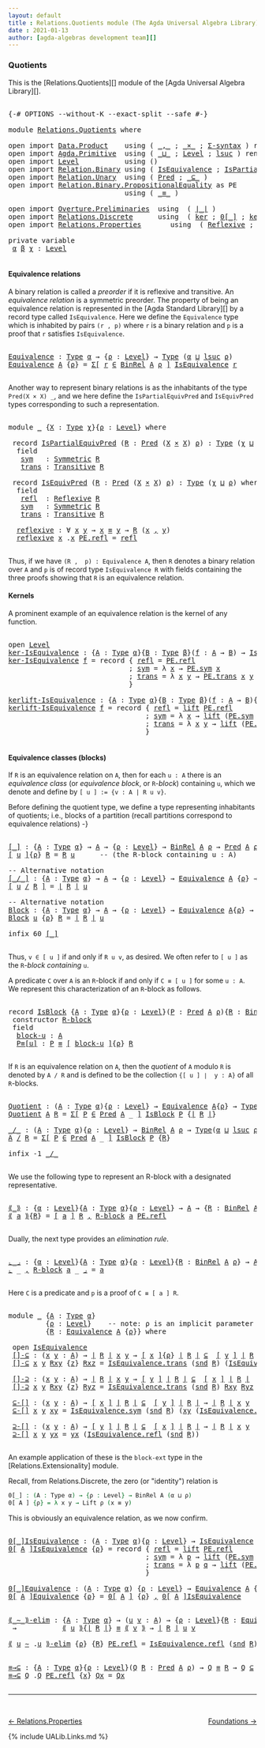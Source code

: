 ```yaml
---
layout: default
title : Relations.Quotients module (The Agda Universal Algebra Library)
date : 2021-01-13
author: [agda-algebras development team][]
---
```


### <a id="quotients">Quotients</a>

This is the [Relations.Quotients][] module of the [Agda Universal Algebra Library][].

<pre class="Agda">

<a id="297" class="Symbol">{-#</a> <a id="301" class="Keyword">OPTIONS</a> <a id="309" class="Pragma">--without-K</a> <a id="321" class="Pragma">--exact-split</a> <a id="335" class="Pragma">--safe</a> <a id="342" class="Symbol">#-}</a>

<a id="347" class="Keyword">module</a> <a id="354" href="Relations.Quotients.html" class="Module">Relations.Quotients</a> <a id="374" class="Keyword">where</a>

<a id="381" class="Keyword">open</a> <a id="386" class="Keyword">import</a> <a id="393" href="Data.Product.html" class="Module">Data.Product</a>    <a id="409" class="Keyword">using</a> <a id="415" class="Symbol">(</a> <a id="417" href="Agda.Builtin.Sigma.html#236" class="InductiveConstructor Operator">_,_</a> <a id="421" class="Symbol">;</a> <a id="423" href="Data.Product.html#1167" class="Function Operator">_×_</a> <a id="427" class="Symbol">;</a> <a id="429" href="Data.Product.html#916" class="Function">Σ-syntax</a> <a id="438" class="Symbol">)</a> <a id="440" class="Keyword">renaming</a> <a id="449" class="Symbol">(</a> <a id="451" href="Agda.Builtin.Sigma.html#252" class="Field">proj₁</a> <a id="457" class="Symbol">to</a> <a id="460" class="Field">fst</a> <a id="464" class="Symbol">;</a> <a id="466" href="Agda.Builtin.Sigma.html#264" class="Field">proj₂</a> <a id="472" class="Symbol">to</a> <a id="475" class="Field">snd</a> <a id="479" class="Symbol">)</a>
<a id="481" class="Keyword">open</a> <a id="486" class="Keyword">import</a> <a id="493" href="Agda.Primitive.html" class="Module">Agda.Primitive</a>  <a id="509" class="Keyword">using</a> <a id="515" class="Symbol">(</a> <a id="517" href="Agda.Primitive.html#810" class="Primitive Operator">_⊔_</a> <a id="521" class="Symbol">;</a> <a id="523" href="Agda.Primitive.html#597" class="Postulate">Level</a> <a id="529" class="Symbol">;</a> <a id="531" href="Agda.Primitive.html#780" class="Primitive">lsuc</a> <a id="536" class="Symbol">)</a> <a id="538" class="Keyword">renaming</a> <a id="547" class="Symbol">(</a> <a id="549" href="Agda.Primitive.html#326" class="Primitive">Set</a> <a id="553" class="Symbol">to</a> <a id="556" class="Primitive">Type</a> <a id="561" class="Symbol">)</a>
<a id="563" class="Keyword">open</a> <a id="568" class="Keyword">import</a> <a id="575" href="Level.html" class="Module">Level</a>           <a id="591" class="Keyword">using</a> <a id="597" class="Symbol">()</a>
<a id="600" class="Keyword">open</a> <a id="605" class="Keyword">import</a> <a id="612" href="Relation.Binary.html" class="Module">Relation.Binary</a> <a id="628" class="Keyword">using</a> <a id="634" class="Symbol">(</a> <a id="636" href="Relation.Binary.Structures.html#1522" class="Record">IsEquivalence</a> <a id="650" class="Symbol">;</a> <a id="652" href="Relation.Binary.Structures.html#1119" class="Record">IsPartialEquivalence</a><a id="672" class="Symbol">)</a> <a id="674" class="Keyword">renaming</a> <a id="683" class="Symbol">(</a> <a id="685" href="Relation.Binary.Core.html#882" class="Function">Rel</a> <a id="689" class="Symbol">to</a> <a id="692" class="Function">BinRel</a> <a id="699" class="Symbol">)</a>
<a id="701" class="Keyword">open</a> <a id="706" class="Keyword">import</a> <a id="713" href="Relation.Unary.html" class="Module">Relation.Unary</a>  <a id="729" class="Keyword">using</a> <a id="735" class="Symbol">(</a> <a id="737" href="Relation.Unary.html#1101" class="Function">Pred</a> <a id="742" class="Symbol">;</a> <a id="744" href="Relation.Unary.html#1742" class="Function Operator">_⊆_</a> <a id="748" class="Symbol">)</a>
<a id="750" class="Keyword">open</a> <a id="755" class="Keyword">import</a> <a id="762" href="Relation.Binary.PropositionalEquality.html" class="Module">Relation.Binary.PropositionalEquality</a> <a id="800" class="Symbol">as</a> <a id="803" class="Module">PE</a>
                            <a id="834" class="Keyword">using</a> <a id="840" class="Symbol">(</a> <a id="842" href="Agda.Builtin.Equality.html#151" class="Datatype Operator">_≡_</a> <a id="846" class="Symbol">)</a>

<a id="849" class="Keyword">open</a> <a id="854" class="Keyword">import</a> <a id="861" href="Overture.Preliminaries.html" class="Module">Overture.Preliminaries</a>  <a id="885" class="Keyword">using</a>  <a id="892" class="Symbol">(</a> <a id="894" href="Overture.Preliminaries.html#4245" class="Function Operator">∣_∣</a> <a id="898" class="Symbol">)</a>
<a id="900" class="Keyword">open</a> <a id="905" class="Keyword">import</a> <a id="912" href="Relations.Discrete.html" class="Module">Relations.Discrete</a>      <a id="936" class="Keyword">using</a>  <a id="943" class="Symbol">(</a> <a id="945" href="Relations.Discrete.html#3675" class="Function">ker</a> <a id="949" class="Symbol">;</a> <a id="951" href="Relations.Discrete.html#4046" class="Function Operator">0[_]</a> <a id="956" class="Symbol">;</a> <a id="958" href="Relations.Discrete.html#3727" class="Function">kerlift</a> <a id="966" class="Symbol">)</a>
<a id="968" class="Keyword">open</a> <a id="973" class="Keyword">import</a> <a id="980" href="Relations.Properties.html" class="Module">Relations.Properties</a>       <a id="1007" class="Keyword">using</a>  <a id="1014" class="Symbol">(</a> <a id="1016" href="Relations.Properties.html#1167" class="Function">Reflexive</a> <a id="1026" class="Symbol">;</a> <a id="1028" href="Relations.Properties.html#1370" class="Function">Symmetric</a> <a id="1038" class="Symbol">;</a> <a id="1040" href="Relations.Properties.html#1792" class="Function">Transitive</a> <a id="1051" class="Symbol">)</a>

<a id="1054" class="Keyword">private</a> <a id="1062" class="Keyword">variable</a>
 <a id="1072" href="Relations.Quotients.html#1072" class="Generalizable">α</a> <a id="1074" href="Relations.Quotients.html#1074" class="Generalizable">β</a> <a id="1076" href="Relations.Quotients.html#1076" class="Generalizable">χ</a> <a id="1078" class="Symbol">:</a> <a id="1080" href="Agda.Primitive.html#597" class="Postulate">Level</a>

</pre>

#### <a id="equivalence-relations">Equivalence relations</a>

A binary relation is called a *preorder* if it is reflexive and transitive.
An *equivalence relation* is a symmetric preorder. The property of being
an equivalence relation is represented in the [Agda Standard Library][] by
a record type called `IsEquivalence`.  Here we define the `Equivalence` type
which is inhabited by pairs `(r , p)` where `r` is a binary relation and `p`
is a proof that `r` satisfies `IsEquivalence`.

<pre class="Agda">

<a id="Equivalence"></a><a id="1601" href="Relations.Quotients.html#1601" class="Function">Equivalence</a> <a id="1613" class="Symbol">:</a> <a id="1615" href="Relations.Quotients.html#556" class="Primitive">Type</a> <a id="1620" href="Relations.Quotients.html#1072" class="Generalizable">α</a> <a id="1622" class="Symbol">→</a> <a id="1624" class="Symbol">{</a><a id="1625" href="Relations.Quotients.html#1625" class="Bound">ρ</a> <a id="1627" class="Symbol">:</a> <a id="1629" href="Agda.Primitive.html#597" class="Postulate">Level</a><a id="1634" class="Symbol">}</a> <a id="1636" class="Symbol">→</a> <a id="1638" href="Relations.Quotients.html#556" class="Primitive">Type</a> <a id="1643" class="Symbol">(</a><a id="1644" href="Relations.Quotients.html#1072" class="Generalizable">α</a> <a id="1646" href="Agda.Primitive.html#810" class="Primitive Operator">⊔</a> <a id="1648" href="Agda.Primitive.html#780" class="Primitive">lsuc</a> <a id="1653" href="Relations.Quotients.html#1625" class="Bound">ρ</a><a id="1654" class="Symbol">)</a>
<a id="1656" href="Relations.Quotients.html#1601" class="Function">Equivalence</a> <a id="1668" href="Relations.Quotients.html#1668" class="Bound">A</a> <a id="1670" class="Symbol">{</a><a id="1671" href="Relations.Quotients.html#1671" class="Bound">ρ</a><a id="1672" class="Symbol">}</a> <a id="1674" class="Symbol">=</a> <a id="1676" href="Data.Product.html#916" class="Function">Σ[</a> <a id="1679" href="Relations.Quotients.html#1679" class="Bound">r</a> <a id="1681" href="Data.Product.html#916" class="Function">∈</a> <a id="1683" href="Relations.Quotients.html#692" class="Function">BinRel</a> <a id="1690" href="Relations.Quotients.html#1668" class="Bound">A</a> <a id="1692" href="Relations.Quotients.html#1671" class="Bound">ρ</a> <a id="1694" href="Data.Product.html#916" class="Function">]</a> <a id="1696" href="Relation.Binary.Structures.html#1522" class="Record">IsEquivalence</a> <a id="1710" href="Relations.Quotients.html#1679" class="Bound">r</a>

</pre>

Another way to represent binary relations is as the inhabitants of the
type `Pred(X × X) _`, and we here define the `IsPartialEquivPred`
and `IsEquivPred` types corresponding to such a representation.

<pre class="Agda">

<a id="1941" class="Keyword">module</a> <a id="1948" href="Relations.Quotients.html#1948" class="Module">_</a> <a id="1950" class="Symbol">{</a><a id="1951" href="Relations.Quotients.html#1951" class="Bound">X</a> <a id="1953" class="Symbol">:</a> <a id="1955" href="Relations.Quotients.html#556" class="Primitive">Type</a> <a id="1960" href="Relations.Quotients.html#1076" class="Generalizable">χ</a><a id="1961" class="Symbol">}{</a><a id="1963" href="Relations.Quotients.html#1963" class="Bound">ρ</a> <a id="1965" class="Symbol">:</a> <a id="1967" href="Agda.Primitive.html#597" class="Postulate">Level</a><a id="1972" class="Symbol">}</a> <a id="1974" class="Keyword">where</a>

 <a id="1982" class="Keyword">record</a> <a id="1989" href="Relations.Quotients.html#1989" class="Record">IsPartialEquivPred</a> <a id="2008" class="Symbol">(</a><a id="2009" href="Relations.Quotients.html#2009" class="Bound">R</a> <a id="2011" class="Symbol">:</a> <a id="2013" href="Relation.Unary.html#1101" class="Function">Pred</a> <a id="2018" class="Symbol">(</a><a id="2019" href="Relations.Quotients.html#1951" class="Bound">X</a> <a id="2021" href="Data.Product.html#1167" class="Function Operator">×</a> <a id="2023" href="Relations.Quotients.html#1951" class="Bound">X</a><a id="2024" class="Symbol">)</a> <a id="2026" href="Relations.Quotients.html#1963" class="Bound">ρ</a><a id="2027" class="Symbol">)</a> <a id="2029" class="Symbol">:</a> <a id="2031" href="Relations.Quotients.html#556" class="Primitive">Type</a> <a id="2036" class="Symbol">(</a><a id="2037" href="Relations.Quotients.html#1960" class="Bound">χ</a> <a id="2039" href="Agda.Primitive.html#810" class="Primitive Operator">⊔</a> <a id="2041" href="Relations.Quotients.html#1963" class="Bound">ρ</a><a id="2042" class="Symbol">)</a> <a id="2044" class="Keyword">where</a>
  <a id="2052" class="Keyword">field</a>
   <a id="2061" href="Relations.Quotients.html#2061" class="Field">sym</a>   <a id="2067" class="Symbol">:</a> <a id="2069" href="Relations.Properties.html#1370" class="Function">Symmetric</a> <a id="2079" href="Relations.Quotients.html#2009" class="Bound">R</a>
   <a id="2084" href="Relations.Quotients.html#2084" class="Field">trans</a> <a id="2090" class="Symbol">:</a> <a id="2092" href="Relations.Properties.html#1792" class="Function">Transitive</a> <a id="2103" href="Relations.Quotients.html#2009" class="Bound">R</a>

 <a id="2107" class="Keyword">record</a> <a id="2114" href="Relations.Quotients.html#2114" class="Record">IsEquivPred</a> <a id="2126" class="Symbol">(</a><a id="2127" href="Relations.Quotients.html#2127" class="Bound">R</a> <a id="2129" class="Symbol">:</a> <a id="2131" href="Relation.Unary.html#1101" class="Function">Pred</a> <a id="2136" class="Symbol">(</a><a id="2137" href="Relations.Quotients.html#1951" class="Bound">X</a> <a id="2139" href="Data.Product.html#1167" class="Function Operator">×</a> <a id="2141" href="Relations.Quotients.html#1951" class="Bound">X</a><a id="2142" class="Symbol">)</a> <a id="2144" href="Relations.Quotients.html#1963" class="Bound">ρ</a><a id="2145" class="Symbol">)</a> <a id="2147" class="Symbol">:</a> <a id="2149" href="Relations.Quotients.html#556" class="Primitive">Type</a> <a id="2154" class="Symbol">(</a><a id="2155" href="Relations.Quotients.html#1960" class="Bound">χ</a> <a id="2157" href="Agda.Primitive.html#810" class="Primitive Operator">⊔</a> <a id="2159" href="Relations.Quotients.html#1963" class="Bound">ρ</a><a id="2160" class="Symbol">)</a> <a id="2162" class="Keyword">where</a>
  <a id="2170" class="Keyword">field</a>
   <a id="2179" href="Relations.Quotients.html#2179" class="Field">refl</a>  <a id="2185" class="Symbol">:</a> <a id="2187" href="Relations.Properties.html#1167" class="Function">Reflexive</a> <a id="2197" href="Relations.Quotients.html#2127" class="Bound">R</a>
   <a id="2202" href="Relations.Quotients.html#2202" class="Field">sym</a>   <a id="2208" class="Symbol">:</a> <a id="2210" href="Relations.Properties.html#1370" class="Function">Symmetric</a> <a id="2220" href="Relations.Quotients.html#2127" class="Bound">R</a>
   <a id="2225" href="Relations.Quotients.html#2225" class="Field">trans</a> <a id="2231" class="Symbol">:</a> <a id="2233" href="Relations.Properties.html#1792" class="Function">Transitive</a> <a id="2244" href="Relations.Quotients.html#2127" class="Bound">R</a>

  <a id="2249" href="Relations.Quotients.html#2249" class="Function">reflexive</a> <a id="2259" class="Symbol">:</a> <a id="2261" class="Symbol">∀</a> <a id="2263" href="Relations.Quotients.html#2263" class="Bound">x</a> <a id="2265" href="Relations.Quotients.html#2265" class="Bound">y</a> <a id="2267" class="Symbol">→</a> <a id="2269" href="Relations.Quotients.html#2263" class="Bound">x</a> <a id="2271" href="Agda.Builtin.Equality.html#151" class="Datatype Operator">≡</a> <a id="2273" href="Relations.Quotients.html#2265" class="Bound">y</a> <a id="2275" class="Symbol">→</a> <a id="2277" href="Relations.Quotients.html#2127" class="Bound">R</a> <a id="2279" class="Symbol">(</a><a id="2280" href="Relations.Quotients.html#2263" class="Bound">x</a> <a id="2282" href="Agda.Builtin.Sigma.html#236" class="InductiveConstructor Operator">,</a> <a id="2284" href="Relations.Quotients.html#2265" class="Bound">y</a><a id="2285" class="Symbol">)</a>
  <a id="2289" href="Relations.Quotients.html#2249" class="Function">reflexive</a> <a id="2299" href="Relations.Quotients.html#2299" class="Bound">x</a> <a id="2301" class="DottedPattern Symbol">.</a><a id="2302" href="Relations.Quotients.html#2299" class="DottedPattern Bound">x</a> <a id="2304" href="Agda.Builtin.Equality.html#208" class="InductiveConstructor">PE.refl</a> <a id="2312" class="Symbol">=</a> <a id="2314" href="Relations.Quotients.html#2179" class="Field">refl</a>

</pre>

Thus, if we have `(R ,  p) : Equivalence A`, then `R` denotes a binary
relation over `A` and `p` is of record type `IsEquivalence R` with fields
containing the three proofs showing that `R` is an equivalence relation.

#### <a id="kernels">Kernels</a>

A prominent example of an equivalence relation is the kernel of any function.

<pre class="Agda">

<a id="2678" class="Keyword">open</a> <a id="2683" href="Level.html" class="Module">Level</a>
<a id="ker-IsEquivalence"></a><a id="2689" href="Relations.Quotients.html#2689" class="Function">ker-IsEquivalence</a> <a id="2707" class="Symbol">:</a> <a id="2709" class="Symbol">{</a><a id="2710" href="Relations.Quotients.html#2710" class="Bound">A</a> <a id="2712" class="Symbol">:</a> <a id="2714" href="Relations.Quotients.html#556" class="Primitive">Type</a> <a id="2719" href="Relations.Quotients.html#1072" class="Generalizable">α</a><a id="2720" class="Symbol">}{</a><a id="2722" href="Relations.Quotients.html#2722" class="Bound">B</a> <a id="2724" class="Symbol">:</a> <a id="2726" href="Relations.Quotients.html#556" class="Primitive">Type</a> <a id="2731" href="Relations.Quotients.html#1074" class="Generalizable">β</a><a id="2732" class="Symbol">}(</a><a id="2734" href="Relations.Quotients.html#2734" class="Bound">f</a> <a id="2736" class="Symbol">:</a> <a id="2738" href="Relations.Quotients.html#2710" class="Bound">A</a> <a id="2740" class="Symbol">→</a> <a id="2742" href="Relations.Quotients.html#2722" class="Bound">B</a><a id="2743" class="Symbol">)</a> <a id="2745" class="Symbol">→</a> <a id="2747" href="Relation.Binary.Structures.html#1522" class="Record">IsEquivalence</a> <a id="2761" class="Symbol">(</a><a id="2762" href="Relations.Discrete.html#3675" class="Function">ker</a> <a id="2766" href="Relations.Quotients.html#2734" class="Bound">f</a><a id="2767" class="Symbol">)</a>
<a id="2769" href="Relations.Quotients.html#2689" class="Function">ker-IsEquivalence</a> <a id="2787" href="Relations.Quotients.html#2787" class="Bound">f</a> <a id="2789" class="Symbol">=</a> <a id="2791" class="Keyword">record</a> <a id="2798" class="Symbol">{</a> <a id="2800" href="Relation.Binary.Structures.html#1568" class="Field">refl</a> <a id="2805" class="Symbol">=</a> <a id="2807" href="Agda.Builtin.Equality.html#208" class="InductiveConstructor">PE.refl</a>
                             <a id="2844" class="Symbol">;</a> <a id="2846" href="Relation.Binary.Structures.html#1594" class="Field">sym</a> <a id="2850" class="Symbol">=</a> <a id="2852" class="Symbol">λ</a> <a id="2854" href="Relations.Quotients.html#2854" class="Bound">x</a> <a id="2856" class="Symbol">→</a> <a id="2858" href="Relation.Binary.PropositionalEquality.Core.html#1684" class="Function">PE.sym</a> <a id="2865" href="Relations.Quotients.html#2854" class="Bound">x</a>
                             <a id="2896" class="Symbol">;</a> <a id="2898" href="Relation.Binary.Structures.html#1620" class="Field">trans</a> <a id="2904" class="Symbol">=</a> <a id="2906" class="Symbol">λ</a> <a id="2908" href="Relations.Quotients.html#2908" class="Bound">x</a> <a id="2910" href="Relations.Quotients.html#2910" class="Bound">y</a> <a id="2912" class="Symbol">→</a> <a id="2914" href="Relation.Binary.PropositionalEquality.Core.html#1729" class="Function">PE.trans</a> <a id="2923" href="Relations.Quotients.html#2908" class="Bound">x</a> <a id="2925" href="Relations.Quotients.html#2910" class="Bound">y</a>
                             <a id="2956" class="Symbol">}</a>

<a id="kerlift-IsEquivalence"></a><a id="2959" href="Relations.Quotients.html#2959" class="Function">kerlift-IsEquivalence</a> <a id="2981" class="Symbol">:</a> <a id="2983" class="Symbol">{</a><a id="2984" href="Relations.Quotients.html#2984" class="Bound">A</a> <a id="2986" class="Symbol">:</a> <a id="2988" href="Relations.Quotients.html#556" class="Primitive">Type</a> <a id="2993" href="Relations.Quotients.html#1072" class="Generalizable">α</a><a id="2994" class="Symbol">}{</a><a id="2996" href="Relations.Quotients.html#2996" class="Bound">B</a> <a id="2998" class="Symbol">:</a> <a id="3000" href="Relations.Quotients.html#556" class="Primitive">Type</a> <a id="3005" href="Relations.Quotients.html#1074" class="Generalizable">β</a><a id="3006" class="Symbol">}(</a><a id="3008" href="Relations.Quotients.html#3008" class="Bound">f</a> <a id="3010" class="Symbol">:</a> <a id="3012" href="Relations.Quotients.html#2984" class="Bound">A</a> <a id="3014" class="Symbol">→</a> <a id="3016" href="Relations.Quotients.html#2996" class="Bound">B</a><a id="3017" class="Symbol">){</a><a id="3019" href="Relations.Quotients.html#3019" class="Bound">ρ</a> <a id="3021" class="Symbol">:</a> <a id="3023" href="Agda.Primitive.html#597" class="Postulate">Level</a><a id="3028" class="Symbol">}</a> <a id="3030" class="Symbol">→</a> <a id="3032" href="Relation.Binary.Structures.html#1522" class="Record">IsEquivalence</a> <a id="3046" class="Symbol">(</a><a id="3047" href="Relations.Discrete.html#3727" class="Function">kerlift</a> <a id="3055" href="Relations.Quotients.html#3008" class="Bound">f</a> <a id="3057" href="Relations.Quotients.html#3019" class="Bound">ρ</a><a id="3058" class="Symbol">)</a>
<a id="3060" href="Relations.Quotients.html#2959" class="Function">kerlift-IsEquivalence</a> <a id="3082" href="Relations.Quotients.html#3082" class="Bound">f</a> <a id="3084" class="Symbol">=</a> <a id="3086" class="Keyword">record</a> <a id="3093" class="Symbol">{</a> <a id="3095" href="Relation.Binary.Structures.html#1568" class="Field">refl</a> <a id="3100" class="Symbol">=</a> <a id="3102" href="Level.html#457" class="InductiveConstructor">lift</a> <a id="3107" href="Agda.Builtin.Equality.html#208" class="InductiveConstructor">PE.refl</a>
                                 <a id="3148" class="Symbol">;</a> <a id="3150" href="Relation.Binary.Structures.html#1594" class="Field">sym</a> <a id="3154" class="Symbol">=</a> <a id="3156" class="Symbol">λ</a> <a id="3158" href="Relations.Quotients.html#3158" class="Bound">x</a> <a id="3160" class="Symbol">→</a> <a id="3162" href="Level.html#457" class="InductiveConstructor">lift</a> <a id="3167" class="Symbol">(</a><a id="3168" href="Relation.Binary.PropositionalEquality.Core.html#1684" class="Function">PE.sym</a> <a id="3175" class="Symbol">(</a><a id="3176" href="Level.html#470" class="Field">lower</a> <a id="3182" href="Relations.Quotients.html#3158" class="Bound">x</a><a id="3183" class="Symbol">))</a>
                                 <a id="3219" class="Symbol">;</a> <a id="3221" href="Relation.Binary.Structures.html#1620" class="Field">trans</a> <a id="3227" class="Symbol">=</a> <a id="3229" class="Symbol">λ</a> <a id="3231" href="Relations.Quotients.html#3231" class="Bound">x</a> <a id="3233" href="Relations.Quotients.html#3233" class="Bound">y</a> <a id="3235" class="Symbol">→</a> <a id="3237" href="Level.html#457" class="InductiveConstructor">lift</a> <a id="3242" class="Symbol">(</a><a id="3243" href="Relation.Binary.PropositionalEquality.Core.html#1729" class="Function">PE.trans</a> <a id="3252" class="Symbol">(</a><a id="3253" href="Level.html#470" class="Field">lower</a> <a id="3259" href="Relations.Quotients.html#3231" class="Bound">x</a><a id="3260" class="Symbol">)</a> <a id="3262" class="Symbol">(</a><a id="3263" href="Level.html#470" class="Field">lower</a> <a id="3269" href="Relations.Quotients.html#3233" class="Bound">y</a><a id="3270" class="Symbol">))</a>
                                 <a id="3306" class="Symbol">}</a>

</pre>


#### <a id="equivalence-classes"> Equivalence classes (blocks) </a>


If `R` is an equivalence relation on `A`, then for each `u : A` there is
an *equivalence class* (or *equivalence block*, or `R`-*block*) containing `u`,
which we denote and define by `[ u ] := {v : A | R u v}`.

Before defining the quotient type, we define a type representing inhabitants of quotients;
i.e., blocks of a partition (recall partitions correspond to equivalence relations) -}

<pre class="Agda">

<a id="[_]"></a><a id="3797" href="Relations.Quotients.html#3797" class="Function Operator">[_]</a> <a id="3801" class="Symbol">:</a> <a id="3803" class="Symbol">{</a><a id="3804" href="Relations.Quotients.html#3804" class="Bound">A</a> <a id="3806" class="Symbol">:</a> <a id="3808" href="Relations.Quotients.html#556" class="Primitive">Type</a> <a id="3813" href="Relations.Quotients.html#1072" class="Generalizable">α</a><a id="3814" class="Symbol">}</a> <a id="3816" class="Symbol">→</a> <a id="3818" href="Relations.Quotients.html#3804" class="Bound">A</a> <a id="3820" class="Symbol">→</a> <a id="3822" class="Symbol">{</a><a id="3823" href="Relations.Quotients.html#3823" class="Bound">ρ</a> <a id="3825" class="Symbol">:</a> <a id="3827" href="Agda.Primitive.html#597" class="Postulate">Level</a><a id="3832" class="Symbol">}</a> <a id="3834" class="Symbol">→</a> <a id="3836" href="Relations.Quotients.html#692" class="Function">BinRel</a> <a id="3843" href="Relations.Quotients.html#3804" class="Bound">A</a> <a id="3845" href="Relations.Quotients.html#3823" class="Bound">ρ</a> <a id="3847" class="Symbol">→</a> <a id="3849" href="Relation.Unary.html#1101" class="Function">Pred</a> <a id="3854" href="Relations.Quotients.html#3804" class="Bound">A</a> <a id="3856" href="Relations.Quotients.html#3823" class="Bound">ρ</a>
<a id="3858" href="Relations.Quotients.html#3797" class="Function Operator">[</a> <a id="3860" href="Relations.Quotients.html#3860" class="Bound">u</a> <a id="3862" href="Relations.Quotients.html#3797" class="Function Operator">]</a><a id="3863" class="Symbol">{</a><a id="3864" href="Relations.Quotients.html#3864" class="Bound">ρ</a><a id="3865" class="Symbol">}</a> <a id="3867" href="Relations.Quotients.html#3867" class="Bound">R</a> <a id="3869" class="Symbol">=</a> <a id="3871" href="Relations.Quotients.html#3867" class="Bound">R</a> <a id="3873" href="Relations.Quotients.html#3860" class="Bound">u</a>      <a id="3880" class="Comment">-- (the R-block containing u : A)</a>

<a id="3915" class="Comment">-- Alternative notation</a>
<a id="[_/_]"></a><a id="3939" href="Relations.Quotients.html#3939" class="Function Operator">[_/_]</a> <a id="3945" class="Symbol">:</a> <a id="3947" class="Symbol">{</a><a id="3948" href="Relations.Quotients.html#3948" class="Bound">A</a> <a id="3950" class="Symbol">:</a> <a id="3952" href="Relations.Quotients.html#556" class="Primitive">Type</a> <a id="3957" href="Relations.Quotients.html#1072" class="Generalizable">α</a><a id="3958" class="Symbol">}</a> <a id="3960" class="Symbol">→</a> <a id="3962" href="Relations.Quotients.html#3948" class="Bound">A</a> <a id="3964" class="Symbol">→</a> <a id="3966" class="Symbol">{</a><a id="3967" href="Relations.Quotients.html#3967" class="Bound">ρ</a> <a id="3969" class="Symbol">:</a> <a id="3971" href="Agda.Primitive.html#597" class="Postulate">Level</a><a id="3976" class="Symbol">}</a> <a id="3978" class="Symbol">→</a> <a id="3980" href="Relations.Quotients.html#1601" class="Function">Equivalence</a> <a id="3992" href="Relations.Quotients.html#3948" class="Bound">A</a> <a id="3994" class="Symbol">{</a><a id="3995" href="Relations.Quotients.html#3967" class="Bound">ρ</a><a id="3996" class="Symbol">}</a> <a id="3998" class="Symbol">→</a> <a id="4000" href="Relation.Unary.html#1101" class="Function">Pred</a> <a id="4005" href="Relations.Quotients.html#3948" class="Bound">A</a> <a id="4007" href="Relations.Quotients.html#3967" class="Bound">ρ</a>
<a id="4009" href="Relations.Quotients.html#3939" class="Function Operator">[</a> <a id="4011" href="Relations.Quotients.html#4011" class="Bound">u</a> <a id="4013" href="Relations.Quotients.html#3939" class="Function Operator">/</a> <a id="4015" href="Relations.Quotients.html#4015" class="Bound">R</a> <a id="4017" href="Relations.Quotients.html#3939" class="Function Operator">]</a> <a id="4019" class="Symbol">=</a> <a id="4021" href="Overture.Preliminaries.html#4245" class="Function Operator">∣</a> <a id="4023" href="Relations.Quotients.html#4015" class="Bound">R</a> <a id="4025" href="Overture.Preliminaries.html#4245" class="Function Operator">∣</a> <a id="4027" href="Relations.Quotients.html#4011" class="Bound">u</a>

<a id="4030" class="Comment">-- Alternative notation</a>
<a id="Block"></a><a id="4054" href="Relations.Quotients.html#4054" class="Function">Block</a> <a id="4060" class="Symbol">:</a> <a id="4062" class="Symbol">{</a><a id="4063" href="Relations.Quotients.html#4063" class="Bound">A</a> <a id="4065" class="Symbol">:</a> <a id="4067" href="Relations.Quotients.html#556" class="Primitive">Type</a> <a id="4072" href="Relations.Quotients.html#1072" class="Generalizable">α</a><a id="4073" class="Symbol">}</a> <a id="4075" class="Symbol">→</a> <a id="4077" href="Relations.Quotients.html#4063" class="Bound">A</a> <a id="4079" class="Symbol">→</a> <a id="4081" class="Symbol">{</a><a id="4082" href="Relations.Quotients.html#4082" class="Bound">ρ</a> <a id="4084" class="Symbol">:</a> <a id="4086" href="Agda.Primitive.html#597" class="Postulate">Level</a><a id="4091" class="Symbol">}</a> <a id="4093" class="Symbol">→</a> <a id="4095" href="Relations.Quotients.html#1601" class="Function">Equivalence</a> <a id="4107" href="Relations.Quotients.html#4063" class="Bound">A</a><a id="4108" class="Symbol">{</a><a id="4109" href="Relations.Quotients.html#4082" class="Bound">ρ</a><a id="4110" class="Symbol">}</a> <a id="4112" class="Symbol">→</a> <a id="4114" href="Relation.Unary.html#1101" class="Function">Pred</a> <a id="4119" href="Relations.Quotients.html#4063" class="Bound">A</a> <a id="4121" href="Relations.Quotients.html#4082" class="Bound">ρ</a>
<a id="4123" href="Relations.Quotients.html#4054" class="Function">Block</a> <a id="4129" href="Relations.Quotients.html#4129" class="Bound">u</a> <a id="4131" class="Symbol">{</a><a id="4132" href="Relations.Quotients.html#4132" class="Bound">ρ</a><a id="4133" class="Symbol">}</a> <a id="4135" href="Relations.Quotients.html#4135" class="Bound">R</a> <a id="4137" class="Symbol">=</a> <a id="4139" href="Overture.Preliminaries.html#4245" class="Function Operator">∣</a> <a id="4141" href="Relations.Quotients.html#4135" class="Bound">R</a> <a id="4143" href="Overture.Preliminaries.html#4245" class="Function Operator">∣</a> <a id="4145" href="Relations.Quotients.html#4129" class="Bound">u</a>

<a id="4148" class="Keyword">infix</a> <a id="4154" class="Number">60</a> <a id="4157" href="Relations.Quotients.html#3797" class="Function Operator">[_]</a>

</pre>

Thus, `v ∈ [ u ]` if and only if `R u v`, as desired.  We often refer to `[ u ]`
as the `R`-*block containing* `u`.

A predicate `C` over `A` is an `R`-block if and only if `C ≡ [ u ]` for some `u : A`.
We represent this characterization of an `R`-block as follows.

<pre class="Agda">

<a id="4455" class="Keyword">record</a> <a id="IsBlock"></a><a id="4462" href="Relations.Quotients.html#4462" class="Record">IsBlock</a> <a id="4470" class="Symbol">{</a><a id="4471" href="Relations.Quotients.html#4471" class="Bound">A</a> <a id="4473" class="Symbol">:</a> <a id="4475" href="Relations.Quotients.html#556" class="Primitive">Type</a> <a id="4480" href="Relations.Quotients.html#1072" class="Generalizable">α</a><a id="4481" class="Symbol">}{</a><a id="4483" href="Relations.Quotients.html#4483" class="Bound">ρ</a> <a id="4485" class="Symbol">:</a> <a id="4487" href="Agda.Primitive.html#597" class="Postulate">Level</a><a id="4492" class="Symbol">}(</a><a id="4494" href="Relations.Quotients.html#4494" class="Bound">P</a> <a id="4496" class="Symbol">:</a> <a id="4498" href="Relation.Unary.html#1101" class="Function">Pred</a> <a id="4503" href="Relations.Quotients.html#4471" class="Bound">A</a> <a id="4505" href="Relations.Quotients.html#4483" class="Bound">ρ</a><a id="4506" class="Symbol">){</a><a id="4508" href="Relations.Quotients.html#4508" class="Bound">R</a> <a id="4510" class="Symbol">:</a> <a id="4512" href="Relations.Quotients.html#692" class="Function">BinRel</a> <a id="4519" href="Relations.Quotients.html#4471" class="Bound">A</a> <a id="4521" href="Relations.Quotients.html#4483" class="Bound">ρ</a><a id="4522" class="Symbol">}</a> <a id="4524" class="Symbol">:</a> <a id="4526" href="Relations.Quotients.html#556" class="Primitive">Type</a><a id="4530" class="Symbol">(</a><a id="4531" href="Relations.Quotients.html#4480" class="Bound">α</a> <a id="4533" href="Agda.Primitive.html#810" class="Primitive Operator">⊔</a> <a id="4535" href="Agda.Primitive.html#780" class="Primitive">lsuc</a> <a id="4540" href="Relations.Quotients.html#4483" class="Bound">ρ</a><a id="4541" class="Symbol">)</a> <a id="4543" class="Keyword">where</a>
 <a id="4550" class="Keyword">constructor</a> <a id="R-block"></a><a id="4562" href="Relations.Quotients.html#4562" class="InductiveConstructor">R-block</a>
 <a id="4571" class="Keyword">field</a>
  <a id="IsBlock.block-u"></a><a id="4579" href="Relations.Quotients.html#4579" class="Field">block-u</a> <a id="4587" class="Symbol">:</a> <a id="4589" href="Relations.Quotients.html#4471" class="Bound">A</a>
  <a id="IsBlock.P≡[u]"></a><a id="4593" href="Relations.Quotients.html#4593" class="Field">P≡[u]</a> <a id="4599" class="Symbol">:</a> <a id="4601" href="Relations.Quotients.html#4494" class="Bound">P</a> <a id="4603" href="Agda.Builtin.Equality.html#151" class="Datatype Operator">≡</a> <a id="4605" href="Relations.Quotients.html#3797" class="Function Operator">[</a> <a id="4607" href="Relations.Quotients.html#4579" class="Field">block-u</a> <a id="4615" href="Relations.Quotients.html#3797" class="Function Operator">]</a><a id="4616" class="Symbol">{</a><a id="4617" href="Relations.Quotients.html#4483" class="Bound">ρ</a><a id="4618" class="Symbol">}</a> <a id="4620" href="Relations.Quotients.html#4508" class="Bound">R</a>

</pre>

If `R` is an equivalence relation on `A`, then the *quotient* of `A` modulo `R` is
denoted by `A / R` and is defined to be the collection `{[ u ] ∣  y : A}` of all
`R`-blocks.

<pre class="Agda">

<a id="Quotient"></a><a id="4826" href="Relations.Quotients.html#4826" class="Function">Quotient</a> <a id="4835" class="Symbol">:</a> <a id="4837" class="Symbol">(</a><a id="4838" href="Relations.Quotients.html#4838" class="Bound">A</a> <a id="4840" class="Symbol">:</a> <a id="4842" href="Relations.Quotients.html#556" class="Primitive">Type</a> <a id="4847" href="Relations.Quotients.html#1072" class="Generalizable">α</a><a id="4848" class="Symbol">){</a><a id="4850" href="Relations.Quotients.html#4850" class="Bound">ρ</a> <a id="4852" class="Symbol">:</a> <a id="4854" href="Agda.Primitive.html#597" class="Postulate">Level</a><a id="4859" class="Symbol">}</a> <a id="4861" class="Symbol">→</a> <a id="4863" href="Relations.Quotients.html#1601" class="Function">Equivalence</a> <a id="4875" href="Relations.Quotients.html#4838" class="Bound">A</a><a id="4876" class="Symbol">{</a><a id="4877" href="Relations.Quotients.html#4850" class="Bound">ρ</a><a id="4878" class="Symbol">}</a> <a id="4880" class="Symbol">→</a> <a id="4882" href="Relations.Quotients.html#556" class="Primitive">Type</a><a id="4886" class="Symbol">(</a><a id="4887" href="Relations.Quotients.html#1072" class="Generalizable">α</a> <a id="4889" href="Agda.Primitive.html#810" class="Primitive Operator">⊔</a> <a id="4891" href="Agda.Primitive.html#780" class="Primitive">lsuc</a> <a id="4896" href="Relations.Quotients.html#4850" class="Bound">ρ</a><a id="4897" class="Symbol">)</a>
<a id="4899" href="Relations.Quotients.html#4826" class="Function">Quotient</a> <a id="4908" href="Relations.Quotients.html#4908" class="Bound">A</a> <a id="4910" href="Relations.Quotients.html#4910" class="Bound">R</a> <a id="4912" class="Symbol">=</a> <a id="4914" href="Data.Product.html#916" class="Function">Σ[</a> <a id="4917" href="Relations.Quotients.html#4917" class="Bound">P</a> <a id="4919" href="Data.Product.html#916" class="Function">∈</a> <a id="4921" href="Relation.Unary.html#1101" class="Function">Pred</a> <a id="4926" href="Relations.Quotients.html#4908" class="Bound">A</a> <a id="4928" class="Symbol">_</a> <a id="4930" href="Data.Product.html#916" class="Function">]</a> <a id="4932" href="Relations.Quotients.html#4462" class="Record">IsBlock</a> <a id="4940" href="Relations.Quotients.html#4917" class="Bound">P</a> <a id="4942" class="Symbol">{</a><a id="4943" href="Overture.Preliminaries.html#4245" class="Function Operator">∣</a> <a id="4945" href="Relations.Quotients.html#4910" class="Bound">R</a> <a id="4947" href="Overture.Preliminaries.html#4245" class="Function Operator">∣</a><a id="4948" class="Symbol">}</a>

<a id="_/_"></a><a id="4951" href="Relations.Quotients.html#4951" class="Function Operator">_/_</a> <a id="4955" class="Symbol">:</a> <a id="4957" class="Symbol">(</a><a id="4958" href="Relations.Quotients.html#4958" class="Bound">A</a> <a id="4960" class="Symbol">:</a> <a id="4962" href="Relations.Quotients.html#556" class="Primitive">Type</a> <a id="4967" href="Relations.Quotients.html#1072" class="Generalizable">α</a><a id="4968" class="Symbol">){</a><a id="4970" href="Relations.Quotients.html#4970" class="Bound">ρ</a> <a id="4972" class="Symbol">:</a> <a id="4974" href="Agda.Primitive.html#597" class="Postulate">Level</a><a id="4979" class="Symbol">}</a> <a id="4981" class="Symbol">→</a> <a id="4983" href="Relations.Quotients.html#692" class="Function">BinRel</a> <a id="4990" href="Relations.Quotients.html#4958" class="Bound">A</a> <a id="4992" href="Relations.Quotients.html#4970" class="Bound">ρ</a> <a id="4994" class="Symbol">→</a> <a id="4996" href="Relations.Quotients.html#556" class="Primitive">Type</a><a id="5000" class="Symbol">(</a><a id="5001" href="Relations.Quotients.html#1072" class="Generalizable">α</a> <a id="5003" href="Agda.Primitive.html#810" class="Primitive Operator">⊔</a> <a id="5005" href="Agda.Primitive.html#780" class="Primitive">lsuc</a> <a id="5010" href="Relations.Quotients.html#4970" class="Bound">ρ</a><a id="5011" class="Symbol">)</a>
<a id="5013" href="Relations.Quotients.html#5013" class="Bound">A</a> <a id="5015" href="Relations.Quotients.html#4951" class="Function Operator">/</a> <a id="5017" href="Relations.Quotients.html#5017" class="Bound">R</a> <a id="5019" class="Symbol">=</a> <a id="5021" href="Data.Product.html#916" class="Function">Σ[</a> <a id="5024" href="Relations.Quotients.html#5024" class="Bound">P</a> <a id="5026" href="Data.Product.html#916" class="Function">∈</a> <a id="5028" href="Relation.Unary.html#1101" class="Function">Pred</a> <a id="5033" href="Relations.Quotients.html#5013" class="Bound">A</a> <a id="5035" class="Symbol">_</a> <a id="5037" href="Data.Product.html#916" class="Function">]</a> <a id="5039" href="Relations.Quotients.html#4462" class="Record">IsBlock</a> <a id="5047" href="Relations.Quotients.html#5024" class="Bound">P</a> <a id="5049" class="Symbol">{</a><a id="5050" href="Relations.Quotients.html#5017" class="Bound">R</a><a id="5051" class="Symbol">}</a>

<a id="5054" class="Keyword">infix</a> <a id="5060" class="Number">-1</a> <a id="5063" href="Relations.Quotients.html#4951" class="Function Operator">_/_</a>

</pre>

We use the following type to represent an R-block with a designated representative.

<pre class="Agda">

<a id="⟪_⟫"></a><a id="5179" href="Relations.Quotients.html#5179" class="Function Operator">⟪_⟫</a> <a id="5183" class="Symbol">:</a> <a id="5185" class="Symbol">{</a><a id="5186" href="Relations.Quotients.html#5186" class="Bound">α</a> <a id="5188" class="Symbol">:</a> <a id="5190" href="Agda.Primitive.html#597" class="Postulate">Level</a><a id="5195" class="Symbol">}{</a><a id="5197" href="Relations.Quotients.html#5197" class="Bound">A</a> <a id="5199" class="Symbol">:</a> <a id="5201" href="Relations.Quotients.html#556" class="Primitive">Type</a> <a id="5206" href="Relations.Quotients.html#5186" class="Bound">α</a><a id="5207" class="Symbol">}{</a><a id="5209" href="Relations.Quotients.html#5209" class="Bound">ρ</a> <a id="5211" class="Symbol">:</a> <a id="5213" href="Agda.Primitive.html#597" class="Postulate">Level</a><a id="5218" class="Symbol">}</a> <a id="5220" class="Symbol">→</a> <a id="5222" href="Relations.Quotients.html#5197" class="Bound">A</a> <a id="5224" class="Symbol">→</a> <a id="5226" class="Symbol">{</a><a id="5227" href="Relations.Quotients.html#5227" class="Bound">R</a> <a id="5229" class="Symbol">:</a> <a id="5231" href="Relations.Quotients.html#692" class="Function">BinRel</a> <a id="5238" href="Relations.Quotients.html#5197" class="Bound">A</a> <a id="5240" href="Relations.Quotients.html#5209" class="Bound">ρ</a><a id="5241" class="Symbol">}</a> <a id="5243" class="Symbol">→</a> <a id="5245" href="Relations.Quotients.html#5197" class="Bound">A</a> <a id="5247" href="Relations.Quotients.html#4951" class="Function Operator">/</a> <a id="5249" href="Relations.Quotients.html#5227" class="Bound">R</a>
<a id="5251" href="Relations.Quotients.html#5179" class="Function Operator">⟪</a> <a id="5253" href="Relations.Quotients.html#5253" class="Bound">a</a> <a id="5255" href="Relations.Quotients.html#5179" class="Function Operator">⟫</a><a id="5256" class="Symbol">{</a><a id="5257" href="Relations.Quotients.html#5257" class="Bound">R</a><a id="5258" class="Symbol">}</a> <a id="5260" class="Symbol">=</a> <a id="5262" href="Relations.Quotients.html#3797" class="Function Operator">[</a> <a id="5264" href="Relations.Quotients.html#5253" class="Bound">a</a> <a id="5266" href="Relations.Quotients.html#3797" class="Function Operator">]</a> <a id="5268" href="Relations.Quotients.html#5257" class="Bound">R</a> <a id="5270" href="Agda.Builtin.Sigma.html#236" class="InductiveConstructor Operator">,</a> <a id="5272" href="Relations.Quotients.html#4562" class="InductiveConstructor">R-block</a> <a id="5280" href="Relations.Quotients.html#5253" class="Bound">a</a> <a id="5282" href="Agda.Builtin.Equality.html#208" class="InductiveConstructor">PE.refl</a>

</pre>

Dually, the next type provides an *elimination rule*.

<pre class="Agda">

<a id="⌞_⌟"></a><a id="5372" href="Relations.Quotients.html#5372" class="Function Operator">⌞_⌟</a> <a id="5376" class="Symbol">:</a> <a id="5378" class="Symbol">{</a><a id="5379" href="Relations.Quotients.html#5379" class="Bound">α</a> <a id="5381" class="Symbol">:</a> <a id="5383" href="Agda.Primitive.html#597" class="Postulate">Level</a><a id="5388" class="Symbol">}{</a><a id="5390" href="Relations.Quotients.html#5390" class="Bound">A</a> <a id="5392" class="Symbol">:</a> <a id="5394" href="Relations.Quotients.html#556" class="Primitive">Type</a> <a id="5399" href="Relations.Quotients.html#5379" class="Bound">α</a><a id="5400" class="Symbol">}{</a><a id="5402" href="Relations.Quotients.html#5402" class="Bound">ρ</a> <a id="5404" class="Symbol">:</a> <a id="5406" href="Agda.Primitive.html#597" class="Postulate">Level</a><a id="5411" class="Symbol">}{</a><a id="5413" href="Relations.Quotients.html#5413" class="Bound">R</a> <a id="5415" class="Symbol">:</a> <a id="5417" href="Relations.Quotients.html#692" class="Function">BinRel</a> <a id="5424" href="Relations.Quotients.html#5390" class="Bound">A</a> <a id="5426" href="Relations.Quotients.html#5402" class="Bound">ρ</a><a id="5427" class="Symbol">}</a> <a id="5429" class="Symbol">→</a> <a id="5431" href="Relations.Quotients.html#5390" class="Bound">A</a> <a id="5433" href="Relations.Quotients.html#4951" class="Function Operator">/</a> <a id="5435" href="Relations.Quotients.html#5413" class="Bound">R</a>  <a id="5438" class="Symbol">→</a> <a id="5440" href="Relations.Quotients.html#5390" class="Bound">A</a>
<a id="5442" href="Relations.Quotients.html#5372" class="Function Operator">⌞</a> <a id="5444" class="Symbol">_</a> <a id="5446" href="Agda.Builtin.Sigma.html#236" class="InductiveConstructor Operator">,</a> <a id="5448" href="Relations.Quotients.html#4562" class="InductiveConstructor">R-block</a> <a id="5456" href="Relations.Quotients.html#5456" class="Bound">a</a> <a id="5458" class="Symbol">_</a> <a id="5460" href="Relations.Quotients.html#5372" class="Function Operator">⌟</a> <a id="5462" class="Symbol">=</a> <a id="5464" href="Relations.Quotients.html#5456" class="Bound">a</a>

</pre>

Here `C` is a predicate and `p` is a proof of `C ≡ [ a ] R`.

<pre class="Agda">

<a id="5555" class="Keyword">module</a> <a id="5562" href="Relations.Quotients.html#5562" class="Module">_</a> <a id="5564" class="Symbol">{</a><a id="5565" href="Relations.Quotients.html#5565" class="Bound">A</a> <a id="5567" class="Symbol">:</a> <a id="5569" href="Relations.Quotients.html#556" class="Primitive">Type</a> <a id="5574" href="Relations.Quotients.html#1072" class="Generalizable">α</a><a id="5575" class="Symbol">}</a>
         <a id="5586" class="Symbol">{</a><a id="5587" href="Relations.Quotients.html#5587" class="Bound">ρ</a> <a id="5589" class="Symbol">:</a> <a id="5591" href="Agda.Primitive.html#597" class="Postulate">Level</a><a id="5596" class="Symbol">}</a>    <a id="5601" class="Comment">-- note: ρ is an implicit parameter</a>
         <a id="5646" class="Symbol">{</a><a id="5647" href="Relations.Quotients.html#5647" class="Bound">R</a> <a id="5649" class="Symbol">:</a> <a id="5651" href="Relations.Quotients.html#1601" class="Function">Equivalence</a> <a id="5663" href="Relations.Quotients.html#5565" class="Bound">A</a> <a id="5665" class="Symbol">{</a><a id="5666" href="Relations.Quotients.html#5587" class="Bound">ρ</a><a id="5667" class="Symbol">}}</a> <a id="5670" class="Keyword">where</a>

 <a id="5678" class="Keyword">open</a> <a id="5683" href="Relation.Binary.Structures.html#1522" class="Module">IsEquivalence</a>
 <a id="5698" href="Relations.Quotients.html#5698" class="Function">[]-⊆</a> <a id="5703" class="Symbol">:</a> <a id="5705" class="Symbol">(</a><a id="5706" href="Relations.Quotients.html#5706" class="Bound">x</a> <a id="5708" href="Relations.Quotients.html#5708" class="Bound">y</a> <a id="5710" class="Symbol">:</a> <a id="5712" href="Relations.Quotients.html#5565" class="Bound">A</a><a id="5713" class="Symbol">)</a> <a id="5715" class="Symbol">→</a> <a id="5717" href="Overture.Preliminaries.html#4245" class="Function Operator">∣</a> <a id="5719" href="Relations.Quotients.html#5647" class="Bound">R</a> <a id="5721" href="Overture.Preliminaries.html#4245" class="Function Operator">∣</a> <a id="5723" href="Relations.Quotients.html#5706" class="Bound">x</a> <a id="5725" href="Relations.Quotients.html#5708" class="Bound">y</a> <a id="5727" class="Symbol">→</a> <a id="5729" href="Relations.Quotients.html#3797" class="Function Operator">[</a> <a id="5731" href="Relations.Quotients.html#5706" class="Bound">x</a> <a id="5733" href="Relations.Quotients.html#3797" class="Function Operator">]</a><a id="5734" class="Symbol">{</a><a id="5735" href="Relations.Quotients.html#5587" class="Bound">ρ</a><a id="5736" class="Symbol">}</a> <a id="5738" href="Overture.Preliminaries.html#4245" class="Function Operator">∣</a> <a id="5740" href="Relations.Quotients.html#5647" class="Bound">R</a> <a id="5742" href="Overture.Preliminaries.html#4245" class="Function Operator">∣</a> <a id="5744" href="Relation.Unary.html#1742" class="Function Operator">⊆</a>  <a id="5747" href="Relations.Quotients.html#3797" class="Function Operator">[</a> <a id="5749" href="Relations.Quotients.html#5708" class="Bound">y</a> <a id="5751" href="Relations.Quotients.html#3797" class="Function Operator">]</a> <a id="5753" href="Overture.Preliminaries.html#4245" class="Function Operator">∣</a> <a id="5755" href="Relations.Quotients.html#5647" class="Bound">R</a> <a id="5757" href="Overture.Preliminaries.html#4245" class="Function Operator">∣</a>
 <a id="5760" href="Relations.Quotients.html#5698" class="Function">[]-⊆</a> <a id="5765" href="Relations.Quotients.html#5765" class="Bound">x</a> <a id="5767" href="Relations.Quotients.html#5767" class="Bound">y</a> <a id="5769" href="Relations.Quotients.html#5769" class="Bound">Rxy</a> <a id="5773" class="Symbol">{</a><a id="5774" href="Relations.Quotients.html#5774" class="Bound">z</a><a id="5775" class="Symbol">}</a> <a id="5777" href="Relations.Quotients.html#5777" class="Bound">Rxz</a> <a id="5781" class="Symbol">=</a> <a id="5783" href="Relation.Binary.Structures.html#1620" class="Field">IsEquivalence.trans</a> <a id="5803" class="Symbol">(</a><a id="5804" href="Relations.Quotients.html#475" class="Field">snd</a> <a id="5808" href="Relations.Quotients.html#5647" class="Bound">R</a><a id="5809" class="Symbol">)</a> <a id="5811" class="Symbol">(</a><a id="5812" href="Relation.Binary.Structures.html#1594" class="Field">IsEquivalence.sym</a> <a id="5830" class="Symbol">(</a><a id="5831" href="Relations.Quotients.html#475" class="Field">snd</a> <a id="5835" href="Relations.Quotients.html#5647" class="Bound">R</a><a id="5836" class="Symbol">)</a> <a id="5838" href="Relations.Quotients.html#5769" class="Bound">Rxy</a><a id="5841" class="Symbol">)</a> <a id="5843" href="Relations.Quotients.html#5777" class="Bound">Rxz</a>

 <a id="5849" href="Relations.Quotients.html#5849" class="Function">[]-⊇</a> <a id="5854" class="Symbol">:</a> <a id="5856" class="Symbol">(</a><a id="5857" href="Relations.Quotients.html#5857" class="Bound">x</a> <a id="5859" href="Relations.Quotients.html#5859" class="Bound">y</a> <a id="5861" class="Symbol">:</a> <a id="5863" href="Relations.Quotients.html#5565" class="Bound">A</a><a id="5864" class="Symbol">)</a> <a id="5866" class="Symbol">→</a> <a id="5868" href="Overture.Preliminaries.html#4245" class="Function Operator">∣</a> <a id="5870" href="Relations.Quotients.html#5647" class="Bound">R</a> <a id="5872" href="Overture.Preliminaries.html#4245" class="Function Operator">∣</a> <a id="5874" href="Relations.Quotients.html#5857" class="Bound">x</a> <a id="5876" href="Relations.Quotients.html#5859" class="Bound">y</a> <a id="5878" class="Symbol">→</a> <a id="5880" href="Relations.Quotients.html#3797" class="Function Operator">[</a> <a id="5882" href="Relations.Quotients.html#5859" class="Bound">y</a> <a id="5884" href="Relations.Quotients.html#3797" class="Function Operator">]</a> <a id="5886" href="Overture.Preliminaries.html#4245" class="Function Operator">∣</a> <a id="5888" href="Relations.Quotients.html#5647" class="Bound">R</a> <a id="5890" href="Overture.Preliminaries.html#4245" class="Function Operator">∣</a> <a id="5892" href="Relation.Unary.html#1742" class="Function Operator">⊆</a>  <a id="5895" href="Relations.Quotients.html#3797" class="Function Operator">[</a> <a id="5897" href="Relations.Quotients.html#5857" class="Bound">x</a> <a id="5899" href="Relations.Quotients.html#3797" class="Function Operator">]</a> <a id="5901" href="Overture.Preliminaries.html#4245" class="Function Operator">∣</a> <a id="5903" href="Relations.Quotients.html#5647" class="Bound">R</a> <a id="5905" href="Overture.Preliminaries.html#4245" class="Function Operator">∣</a>
 <a id="5908" href="Relations.Quotients.html#5849" class="Function">[]-⊇</a> <a id="5913" href="Relations.Quotients.html#5913" class="Bound">x</a> <a id="5915" href="Relations.Quotients.html#5915" class="Bound">y</a> <a id="5917" href="Relations.Quotients.html#5917" class="Bound">Rxy</a> <a id="5921" class="Symbol">{</a><a id="5922" href="Relations.Quotients.html#5922" class="Bound">z</a><a id="5923" class="Symbol">}</a> <a id="5925" href="Relations.Quotients.html#5925" class="Bound">Ryz</a> <a id="5929" class="Symbol">=</a> <a id="5931" href="Relation.Binary.Structures.html#1620" class="Field">IsEquivalence.trans</a> <a id="5951" class="Symbol">(</a><a id="5952" href="Relations.Quotients.html#475" class="Field">snd</a> <a id="5956" href="Relations.Quotients.html#5647" class="Bound">R</a><a id="5957" class="Symbol">)</a> <a id="5959" href="Relations.Quotients.html#5917" class="Bound">Rxy</a> <a id="5963" href="Relations.Quotients.html#5925" class="Bound">Ryz</a>

 <a id="5969" href="Relations.Quotients.html#5969" class="Function">⊆-[]</a> <a id="5974" class="Symbol">:</a> <a id="5976" class="Symbol">(</a><a id="5977" href="Relations.Quotients.html#5977" class="Bound">x</a> <a id="5979" href="Relations.Quotients.html#5979" class="Bound">y</a> <a id="5981" class="Symbol">:</a> <a id="5983" href="Relations.Quotients.html#5565" class="Bound">A</a><a id="5984" class="Symbol">)</a> <a id="5986" class="Symbol">→</a> <a id="5988" href="Relations.Quotients.html#3797" class="Function Operator">[</a> <a id="5990" href="Relations.Quotients.html#5977" class="Bound">x</a> <a id="5992" href="Relations.Quotients.html#3797" class="Function Operator">]</a> <a id="5994" href="Overture.Preliminaries.html#4245" class="Function Operator">∣</a> <a id="5996" href="Relations.Quotients.html#5647" class="Bound">R</a> <a id="5998" href="Overture.Preliminaries.html#4245" class="Function Operator">∣</a> <a id="6000" href="Relation.Unary.html#1742" class="Function Operator">⊆</a>  <a id="6003" href="Relations.Quotients.html#3797" class="Function Operator">[</a> <a id="6005" href="Relations.Quotients.html#5979" class="Bound">y</a> <a id="6007" href="Relations.Quotients.html#3797" class="Function Operator">]</a> <a id="6009" href="Overture.Preliminaries.html#4245" class="Function Operator">∣</a> <a id="6011" href="Relations.Quotients.html#5647" class="Bound">R</a> <a id="6013" href="Overture.Preliminaries.html#4245" class="Function Operator">∣</a> <a id="6015" class="Symbol">→</a> <a id="6017" href="Overture.Preliminaries.html#4245" class="Function Operator">∣</a> <a id="6019" href="Relations.Quotients.html#5647" class="Bound">R</a> <a id="6021" href="Overture.Preliminaries.html#4245" class="Function Operator">∣</a> <a id="6023" href="Relations.Quotients.html#5977" class="Bound">x</a> <a id="6025" href="Relations.Quotients.html#5979" class="Bound">y</a>
 <a id="6028" href="Relations.Quotients.html#5969" class="Function">⊆-[]</a> <a id="6033" href="Relations.Quotients.html#6033" class="Bound">x</a> <a id="6035" href="Relations.Quotients.html#6035" class="Bound">y</a> <a id="6037" href="Relations.Quotients.html#6037" class="Bound">xy</a> <a id="6040" class="Symbol">=</a> <a id="6042" href="Relation.Binary.Structures.html#1594" class="Field">IsEquivalence.sym</a> <a id="6060" class="Symbol">(</a><a id="6061" href="Relations.Quotients.html#475" class="Field">snd</a> <a id="6065" href="Relations.Quotients.html#5647" class="Bound">R</a><a id="6066" class="Symbol">)</a> <a id="6068" class="Symbol">(</a><a id="6069" href="Relations.Quotients.html#6037" class="Bound">xy</a> <a id="6072" class="Symbol">(</a><a id="6073" href="Relation.Binary.Structures.html#1568" class="Field">IsEquivalence.refl</a> <a id="6092" class="Symbol">(</a><a id="6093" href="Relations.Quotients.html#475" class="Field">snd</a> <a id="6097" href="Relations.Quotients.html#5647" class="Bound">R</a><a id="6098" class="Symbol">)))</a>

 <a id="6104" href="Relations.Quotients.html#6104" class="Function">⊇-[]</a> <a id="6109" class="Symbol">:</a> <a id="6111" class="Symbol">(</a><a id="6112" href="Relations.Quotients.html#6112" class="Bound">x</a> <a id="6114" href="Relations.Quotients.html#6114" class="Bound">y</a> <a id="6116" class="Symbol">:</a> <a id="6118" href="Relations.Quotients.html#5565" class="Bound">A</a><a id="6119" class="Symbol">)</a> <a id="6121" class="Symbol">→</a> <a id="6123" href="Relations.Quotients.html#3797" class="Function Operator">[</a> <a id="6125" href="Relations.Quotients.html#6114" class="Bound">y</a> <a id="6127" href="Relations.Quotients.html#3797" class="Function Operator">]</a> <a id="6129" href="Overture.Preliminaries.html#4245" class="Function Operator">∣</a> <a id="6131" href="Relations.Quotients.html#5647" class="Bound">R</a> <a id="6133" href="Overture.Preliminaries.html#4245" class="Function Operator">∣</a> <a id="6135" href="Relation.Unary.html#1742" class="Function Operator">⊆</a>  <a id="6138" href="Relations.Quotients.html#3797" class="Function Operator">[</a> <a id="6140" href="Relations.Quotients.html#6112" class="Bound">x</a> <a id="6142" href="Relations.Quotients.html#3797" class="Function Operator">]</a> <a id="6144" href="Overture.Preliminaries.html#4245" class="Function Operator">∣</a> <a id="6146" href="Relations.Quotients.html#5647" class="Bound">R</a> <a id="6148" href="Overture.Preliminaries.html#4245" class="Function Operator">∣</a> <a id="6150" class="Symbol">→</a> <a id="6152" href="Overture.Preliminaries.html#4245" class="Function Operator">∣</a> <a id="6154" href="Relations.Quotients.html#5647" class="Bound">R</a> <a id="6156" href="Overture.Preliminaries.html#4245" class="Function Operator">∣</a> <a id="6158" href="Relations.Quotients.html#6112" class="Bound">x</a> <a id="6160" href="Relations.Quotients.html#6114" class="Bound">y</a>
 <a id="6163" href="Relations.Quotients.html#6104" class="Function">⊇-[]</a> <a id="6168" href="Relations.Quotients.html#6168" class="Bound">x</a> <a id="6170" href="Relations.Quotients.html#6170" class="Bound">y</a> <a id="6172" href="Relations.Quotients.html#6172" class="Bound">yx</a> <a id="6175" class="Symbol">=</a> <a id="6177" href="Relations.Quotients.html#6172" class="Bound">yx</a> <a id="6180" class="Symbol">(</a><a id="6181" href="Relation.Binary.Structures.html#1568" class="Field">IsEquivalence.refl</a> <a id="6200" class="Symbol">(</a><a id="6201" href="Relations.Quotients.html#475" class="Field">snd</a> <a id="6205" href="Relations.Quotients.html#5647" class="Bound">R</a><a id="6206" class="Symbol">))</a>

</pre>

An example application of these is the `block-ext` type in the [Relations.Extensionality] module.

Recall, from Relations.Discrete, the zero (or "identity") relation is

```agda
0[_] : (A : Type α) → {ρ : Level} → BinRel A (α ⊔ ρ)
0[ A ] {ρ} = λ x y → Lift ρ (x ≡ y)
```

This is obviously an equivalence relation, as we now confirm.

<pre class="Agda">

<a id="0[_]IsEquivalence"></a><a id="6571" href="Relations.Quotients.html#6571" class="Function Operator">0[_]IsEquivalence</a> <a id="6589" class="Symbol">:</a> <a id="6591" class="Symbol">(</a><a id="6592" href="Relations.Quotients.html#6592" class="Bound">A</a> <a id="6594" class="Symbol">:</a> <a id="6596" href="Relations.Quotients.html#556" class="Primitive">Type</a> <a id="6601" href="Relations.Quotients.html#1072" class="Generalizable">α</a><a id="6602" class="Symbol">){</a><a id="6604" href="Relations.Quotients.html#6604" class="Bound">ρ</a> <a id="6606" class="Symbol">:</a> <a id="6608" href="Agda.Primitive.html#597" class="Postulate">Level</a><a id="6613" class="Symbol">}</a> <a id="6615" class="Symbol">→</a> <a id="6617" href="Relation.Binary.Structures.html#1522" class="Record">IsEquivalence</a> <a id="6631" class="Symbol">(</a><a id="6632" href="Relations.Discrete.html#4046" class="Function Operator">0[</a> <a id="6635" href="Relations.Quotients.html#6592" class="Bound">A</a> <a id="6637" href="Relations.Discrete.html#4046" class="Function Operator">]</a> <a id="6639" class="Symbol">{</a><a id="6640" href="Relations.Quotients.html#6604" class="Bound">ρ</a><a id="6641" class="Symbol">})</a>
<a id="6644" href="Relations.Quotients.html#6571" class="Function Operator">0[</a> <a id="6647" href="Relations.Quotients.html#6647" class="Bound">A</a> <a id="6649" href="Relations.Quotients.html#6571" class="Function Operator">]IsEquivalence</a> <a id="6664" class="Symbol">{</a><a id="6665" href="Relations.Quotients.html#6665" class="Bound">ρ</a><a id="6666" class="Symbol">}</a> <a id="6668" class="Symbol">=</a> <a id="6670" class="Keyword">record</a> <a id="6677" class="Symbol">{</a> <a id="6679" href="Relation.Binary.Structures.html#1568" class="Field">refl</a> <a id="6684" class="Symbol">=</a> <a id="6686" href="Level.html#457" class="InductiveConstructor">lift</a> <a id="6691" href="Agda.Builtin.Equality.html#208" class="InductiveConstructor">PE.refl</a>
                                 <a id="6732" class="Symbol">;</a> <a id="6734" href="Relation.Binary.Structures.html#1594" class="Field">sym</a> <a id="6738" class="Symbol">=</a> <a id="6740" class="Symbol">λ</a> <a id="6742" href="Relations.Quotients.html#6742" class="Bound">p</a> <a id="6744" class="Symbol">→</a> <a id="6746" href="Level.html#457" class="InductiveConstructor">lift</a> <a id="6751" class="Symbol">(</a><a id="6752" href="Relation.Binary.PropositionalEquality.Core.html#1684" class="Function">PE.sym</a> <a id="6759" class="Symbol">(</a><a id="6760" href="Level.html#470" class="Field">lower</a> <a id="6766" href="Relations.Quotients.html#6742" class="Bound">p</a><a id="6767" class="Symbol">))</a>
                                 <a id="6803" class="Symbol">;</a> <a id="6805" href="Relation.Binary.Structures.html#1620" class="Field">trans</a> <a id="6811" class="Symbol">=</a> <a id="6813" class="Symbol">λ</a> <a id="6815" href="Relations.Quotients.html#6815" class="Bound">p</a> <a id="6817" href="Relations.Quotients.html#6817" class="Bound">q</a> <a id="6819" class="Symbol">→</a> <a id="6821" href="Level.html#457" class="InductiveConstructor">lift</a> <a id="6826" class="Symbol">(</a><a id="6827" href="Relation.Binary.PropositionalEquality.Core.html#1729" class="Function">PE.trans</a> <a id="6836" class="Symbol">(</a><a id="6837" href="Level.html#470" class="Field">lower</a> <a id="6843" href="Relations.Quotients.html#6815" class="Bound">p</a><a id="6844" class="Symbol">)</a> <a id="6846" class="Symbol">(</a><a id="6847" href="Level.html#470" class="Field">lower</a> <a id="6853" href="Relations.Quotients.html#6817" class="Bound">q</a><a id="6854" class="Symbol">))</a>
                                 <a id="6890" class="Symbol">}</a>

<a id="0[_]Equivalence"></a><a id="6893" href="Relations.Quotients.html#6893" class="Function Operator">0[_]Equivalence</a> <a id="6909" class="Symbol">:</a> <a id="6911" class="Symbol">(</a><a id="6912" href="Relations.Quotients.html#6912" class="Bound">A</a> <a id="6914" class="Symbol">:</a> <a id="6916" href="Relations.Quotients.html#556" class="Primitive">Type</a> <a id="6921" href="Relations.Quotients.html#1072" class="Generalizable">α</a><a id="6922" class="Symbol">)</a> <a id="6924" class="Symbol">{</a><a id="6925" href="Relations.Quotients.html#6925" class="Bound">ρ</a> <a id="6927" class="Symbol">:</a> <a id="6929" href="Agda.Primitive.html#597" class="Postulate">Level</a><a id="6934" class="Symbol">}</a> <a id="6936" class="Symbol">→</a> <a id="6938" href="Relations.Quotients.html#1601" class="Function">Equivalence</a> <a id="6950" href="Relations.Quotients.html#6912" class="Bound">A</a> <a id="6952" class="Symbol">{</a><a id="6953" href="Relations.Quotients.html#1072" class="Generalizable">α</a> <a id="6955" href="Agda.Primitive.html#810" class="Primitive Operator">⊔</a> <a id="6957" href="Relations.Quotients.html#6925" class="Bound">ρ</a><a id="6958" class="Symbol">}</a>
<a id="6960" href="Relations.Quotients.html#6893" class="Function Operator">0[</a> <a id="6963" href="Relations.Quotients.html#6963" class="Bound">A</a> <a id="6965" href="Relations.Quotients.html#6893" class="Function Operator">]Equivalence</a> <a id="6978" class="Symbol">{</a><a id="6979" href="Relations.Quotients.html#6979" class="Bound">ρ</a><a id="6980" class="Symbol">}</a> <a id="6982" class="Symbol">=</a> <a id="6984" href="Relations.Discrete.html#4046" class="Function Operator">0[</a> <a id="6987" href="Relations.Quotients.html#6963" class="Bound">A</a> <a id="6989" href="Relations.Discrete.html#4046" class="Function Operator">]</a> <a id="6991" class="Symbol">{</a><a id="6992" href="Relations.Quotients.html#6979" class="Bound">ρ</a><a id="6993" class="Symbol">}</a> <a id="6995" href="Agda.Builtin.Sigma.html#236" class="InductiveConstructor Operator">,</a> <a id="6997" href="Relations.Quotients.html#6571" class="Function Operator">0[</a> <a id="7000" href="Relations.Quotients.html#6963" class="Bound">A</a> <a id="7002" href="Relations.Quotients.html#6571" class="Function Operator">]IsEquivalence</a>


<a id="⟪_∼_⟫-elim"></a><a id="7019" href="Relations.Quotients.html#7019" class="Function Operator">⟪_∼_⟫-elim</a> <a id="7030" class="Symbol">:</a> <a id="7032" class="Symbol">{</a><a id="7033" href="Relations.Quotients.html#7033" class="Bound">A</a> <a id="7035" class="Symbol">:</a> <a id="7037" href="Relations.Quotients.html#556" class="Primitive">Type</a> <a id="7042" href="Relations.Quotients.html#1072" class="Generalizable">α</a><a id="7043" class="Symbol">}</a> <a id="7045" class="Symbol">→</a> <a id="7047" class="Symbol">(</a><a id="7048" href="Relations.Quotients.html#7048" class="Bound">u</a> <a id="7050" href="Relations.Quotients.html#7050" class="Bound">v</a> <a id="7052" class="Symbol">:</a> <a id="7054" href="Relations.Quotients.html#7033" class="Bound">A</a><a id="7055" class="Symbol">)</a> <a id="7057" class="Symbol">→</a> <a id="7059" class="Symbol">{</a><a id="7060" href="Relations.Quotients.html#7060" class="Bound">ρ</a> <a id="7062" class="Symbol">:</a> <a id="7064" href="Agda.Primitive.html#597" class="Postulate">Level</a><a id="7069" class="Symbol">}{</a><a id="7071" href="Relations.Quotients.html#7071" class="Bound">R</a> <a id="7073" class="Symbol">:</a> <a id="7075" href="Relations.Quotients.html#1601" class="Function">Equivalence</a> <a id="7087" href="Relations.Quotients.html#7033" class="Bound">A</a><a id="7088" class="Symbol">{</a><a id="7089" href="Relations.Quotients.html#7060" class="Bound">ρ</a><a id="7090" class="Symbol">}</a> <a id="7092" class="Symbol">}</a>
 <a id="7095" class="Symbol">→</a>           <a id="7107" href="Relations.Quotients.html#5179" class="Function Operator">⟪</a> <a id="7109" href="Relations.Quotients.html#7048" class="Bound">u</a> <a id="7111" href="Relations.Quotients.html#5179" class="Function Operator">⟫</a><a id="7112" class="Symbol">{</a><a id="7113" href="Overture.Preliminaries.html#4245" class="Function Operator">∣</a> <a id="7115" href="Relations.Quotients.html#7071" class="Bound">R</a> <a id="7117" href="Overture.Preliminaries.html#4245" class="Function Operator">∣</a><a id="7118" class="Symbol">}</a> <a id="7120" href="Agda.Builtin.Equality.html#151" class="Datatype Operator">≡</a> <a id="7122" href="Relations.Quotients.html#5179" class="Function Operator">⟪</a> <a id="7124" href="Relations.Quotients.html#7050" class="Bound">v</a> <a id="7126" href="Relations.Quotients.html#5179" class="Function Operator">⟫</a> <a id="7128" class="Symbol">→</a> <a id="7130" href="Overture.Preliminaries.html#4245" class="Function Operator">∣</a> <a id="7132" href="Relations.Quotients.html#7071" class="Bound">R</a> <a id="7134" href="Overture.Preliminaries.html#4245" class="Function Operator">∣</a> <a id="7136" href="Relations.Quotients.html#7048" class="Bound">u</a> <a id="7138" href="Relations.Quotients.html#7050" class="Bound">v</a>

<a id="7141" href="Relations.Quotients.html#7019" class="Function Operator">⟪</a> <a id="7143" href="Relations.Quotients.html#7143" class="Bound">u</a> <a id="7145" href="Relations.Quotients.html#7019" class="Function Operator">∼</a> <a id="7147" class="DottedPattern Symbol">.</a><a id="7148" href="Relations.Quotients.html#7143" class="DottedPattern Bound">u</a> <a id="7150" href="Relations.Quotients.html#7019" class="Function Operator">⟫-elim</a> <a id="7157" class="Symbol">{</a><a id="7158" href="Relations.Quotients.html#7158" class="Bound">ρ</a><a id="7159" class="Symbol">}</a> <a id="7161" class="Symbol">{</a><a id="7162" href="Relations.Quotients.html#7162" class="Bound">R</a><a id="7163" class="Symbol">}</a> <a id="7165" href="Agda.Builtin.Equality.html#208" class="InductiveConstructor">PE.refl</a> <a id="7173" class="Symbol">=</a> <a id="7175" href="Relation.Binary.Structures.html#1568" class="Field">IsEquivalence.refl</a> <a id="7194" class="Symbol">(</a><a id="7195" href="Relations.Quotients.html#475" class="Field">snd</a> <a id="7199" href="Relations.Quotients.html#7162" class="Bound">R</a><a id="7200" class="Symbol">)</a>


<a id="≡→⊆"></a><a id="7204" href="Relations.Quotients.html#7204" class="Function">≡→⊆</a> <a id="7208" class="Symbol">:</a> <a id="7210" class="Symbol">{</a><a id="7211" href="Relations.Quotients.html#7211" class="Bound">A</a> <a id="7213" class="Symbol">:</a> <a id="7215" href="Relations.Quotients.html#556" class="Primitive">Type</a> <a id="7220" href="Relations.Quotients.html#1072" class="Generalizable">α</a><a id="7221" class="Symbol">}{</a><a id="7223" href="Relations.Quotients.html#7223" class="Bound">ρ</a> <a id="7225" class="Symbol">:</a> <a id="7227" href="Agda.Primitive.html#597" class="Postulate">Level</a><a id="7232" class="Symbol">}(</a><a id="7234" href="Relations.Quotients.html#7234" class="Bound">Q</a> <a id="7236" href="Relations.Quotients.html#7236" class="Bound">R</a> <a id="7238" class="Symbol">:</a> <a id="7240" href="Relation.Unary.html#1101" class="Function">Pred</a> <a id="7245" href="Relations.Quotients.html#7211" class="Bound">A</a> <a id="7247" href="Relations.Quotients.html#7223" class="Bound">ρ</a><a id="7248" class="Symbol">)</a> <a id="7250" class="Symbol">→</a> <a id="7252" href="Relations.Quotients.html#7234" class="Bound">Q</a> <a id="7254" href="Agda.Builtin.Equality.html#151" class="Datatype Operator">≡</a> <a id="7256" href="Relations.Quotients.html#7236" class="Bound">R</a> <a id="7258" class="Symbol">→</a> <a id="7260" href="Relations.Quotients.html#7234" class="Bound">Q</a> <a id="7262" href="Relation.Unary.html#1742" class="Function Operator">⊆</a> <a id="7264" href="Relations.Quotients.html#7236" class="Bound">R</a>
<a id="7266" href="Relations.Quotients.html#7204" class="Function">≡→⊆</a> <a id="7270" href="Relations.Quotients.html#7270" class="Bound">Q</a> <a id="7272" class="DottedPattern Symbol">.</a><a id="7273" href="Relations.Quotients.html#7270" class="DottedPattern Bound">Q</a> <a id="7275" href="Agda.Builtin.Equality.html#208" class="InductiveConstructor">PE.refl</a> <a id="7283" class="Symbol">{</a><a id="7284" href="Relations.Quotients.html#7284" class="Bound">x</a><a id="7285" class="Symbol">}</a> <a id="7287" href="Relations.Quotients.html#7287" class="Bound">Qx</a> <a id="7290" class="Symbol">=</a> <a id="7292" href="Relations.Quotients.html#7287" class="Bound">Qx</a>

</pre>


-------------------------------------

<br>

[← Relations.Properties](Relations.Properties.html)
<span style="float:right;">[Foundations →](Foundations.html)</span>

{% include UALib.Links.md %}

[agda-algebras development team]: https://github.com/ualib/agda-algebras#the-agda-algebras-development-team

